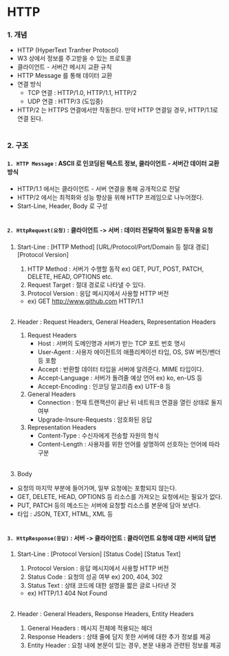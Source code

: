 # HTTP

### 1. 개념
- HTTP (HyperText Tranfrer Protocol)
- W3 상에서 정보를 주고받을 수 있는 프로토콜
- 클라이언트 - 서버간 메시지 교환 규칙
- HTTP Message 를 통해 데이터 교환
- 연결 방식
    - TCP 연결 : HTTP/1.0, HTTP/1.1, HTTP/2
    - UDP 연결 : HTTP/3 (도입중)
- HTTP/2 는 HTTPS 연결에서만 작동한다. 만약 HTTP 연결일 경우, HTTP/1.1로 연결 된다.
<br><br>

### 2. 구조
#### `1. HTTP Message` : ASCII 로 인코딩된 텍스트 정보, 클라이언트 - 서버간 데이터 교환 방식
- HTTP/1.1 에서는 클라이언트 - 서버 연결을 통해 공개적으로 전달
- HTTP/2 에서는 최적화와 성능 향상을 위해 HTTP 프레임으로 나누어졌다.
- Start-Line, Header, Body 로 구성
<br><br>

#### `2. HttpRequest(요청)` : 클라이언트 -> 서버 : 데이터 전달하여 필요한 동작을 요청 
1. Start-Line : [HTTP Method] [URL/Protocol/Port/Domain 등 절대 경로] [Protocol Version]
   1) HTTP Method : 서버가 수행할 동작 ex) GET, PUT, POST, PATCH, DELETE, HEAD, OPTIONS etc.
   2) Request Target : 절대 경로로 나타낼 수 있다.
   3) Protocol Version : 응답 메시지에서 사용할 HTTP 버전
   - ex) GET http://www.github.com HTTP/1.1
<br><br>

2. Header : Request Headers, General Headers, Representation Headers
   1) Request Headers
      - Host : 서버의 도메인명과 서버가 받는 TCP 포트 번호 명시
      - User-Agent : 사용자 에이전트의 애플리케이션 타입, OS, SW 버전/벤더 등 포함
      - Accept : 반환할 데이터 타입을 서버에 알려준다. MIME 타입이다.
      - Accept-Language : 서버가 돌려줄 예상 언어 ex) ko, en-US 등
      - Accept-Encoding : 인코딩 알고리즘 ex) UTF-8 등
   2) General Headers
      - Connection : 현재 트랜잭션이 끝난 뒤 네트워크 연결을 열린 상태로 둘지 여부
      - Upgrade-Insure-Requests : 암호화된 응답
   3) Representation Headers
      - Content-Type : 수신자에게 전송할 자원의 형식
      - Content-Length : 사용자를 위한 언어를 설명하여 선호하는 언어에 따라 구분
<br><br>

3. Body
- 요청의 마지막 부분에 들어가며, 일부 요청에는 포함되지 않는다.
- GET, DELETE, HEAD, OPTIONS 등 리소스를 가져오는 요청에서는 필요가 없다.
- PUT, PATCH 등의 메소드는 서버에 요청할 리소스를 본문에 담아 보낸다.
- 타입 : JSON, TEXT, HTML, XML 등
<br><br>

#### `3. HttpResponse(응답)` : 서버 -> 클라이언트 : 클라이언트 요청에 대한 서버의 답변
1. Start-Line : [Protocol Version] [Status Code] [Status Text]
   1) Protocol Version : 응답 메시지에서 사용할 HTTP 버전
   2) Status Code : 요청의 성공 여부 ex) 200, 404, 302
   3) Status Text : 상태 코드에 대한 설명을 짧은 글로 나타낸 것
   - ex) HTTP/1.1 404 Not Found
<br><br>

2. Header : General Headers, Response Headers, Entity Headers
   1) General Headers : 메시지 전체에 적용되는 헤더
   2) Response Headers : 상태 줄에 담지 못한 서버에 대한 추가 정보를 제공
   3) Entity Header : 요청 내에 본문이 있는 경우, 본문 내용과 관련된 정보를 제공

